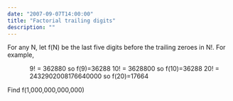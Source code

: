 ```yaml
---
date: "2007-09-07T14:00:00"
title: "Factorial trailing digits"
description: ""
---
```


<p>For any N, let f(N) be the last five digits before the trailing zeroes in N!.
For example,</p>
<p style="margin-left:50px;">9! = 362880 so f(9)=36288
10! = 3628800 so f(10)=36288
20! = 2432902008176640000 so f(20)=17664</p>
<p>Find f(1,000,000,000,000)</p>

